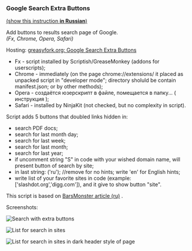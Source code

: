### Google Search Extra Buttons

[(show this instruction **in Russian**)](readmeRu.md)

Add buttons to results search page of Google.<br>
*(Fx, Chrome, Opera, Safari)*

Hosting: [greasyfork.org: Google Search Extra Buttons](https://greasyfork.org/en/scripts/7543-google-search-extra-buttons)

* Fx - script installed by Scriptish/GreaseMonkey (addons for userscripts);
* Chrome - immediately (on the page chrome://extensions/ it placed as unpacked script in "developer mode"; directory sholuld be contain manifest.json; or by other methods);
* Opera - создаётся юзерскрипт в файле, помещается в папку... ( инструкция );
* Safari - installed by NinjaKit (not checked, but no complexity in script).

Script adds 5 buttons that doubled links hidden in:

* search PDF docs;
* search for last month day;
* search for last week;
* search for last month;
* search for last year;
* if uncomment string "S" in code with your wished domain name, will present button of search by site;
* in last string: ('ru'); //remove for no hints; write 'en' for English hints;
* write list of your favorite sites in code (example: ['slashdot.org','digg.com']), and it give to show button "site".

This script is based on [BarsMonster article (ru)](http://habrahabr.ru/post/179367/) .

Screenshots:

![Search with extra buttons](https://greasyfork.org/system/screenshots/screenshots/000/000/015/original/googleSearchExtraButtons-20150118-031446.png?14215417344)

![List for search in sites](https://raw.githubusercontent.com/spmbt/googleSearchExtraButtons/master/googleSearchExtraButt20150218-white.png)

![List for search in sites in dark header style of page](https://raw.githubusercontent.com/spmbt/googleSearchExtraButtons/master/googleSearchExtraButt20150218-dark.png)